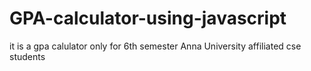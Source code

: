 # GPA-calculator-using-javascript
it is a gpa calulator only for 6th semester Anna University affiliated  cse students 

